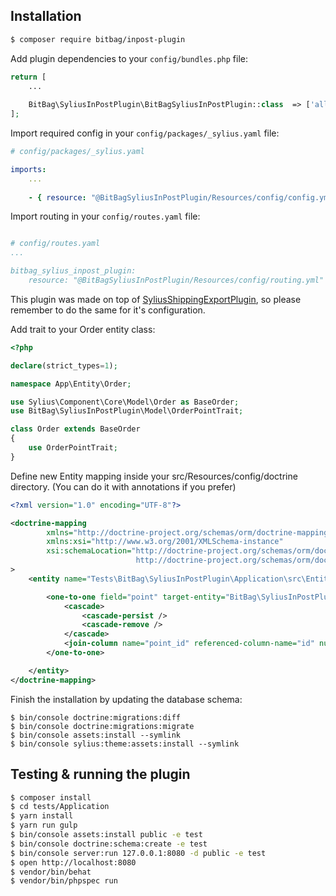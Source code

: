 ## Installation
```bash
$ composer require bitbag/inpost-plugin
```

Add plugin dependencies to your `config/bundles.php` file:
```php
return [
    ...
    
    BitBag\SyliusInPostPlugin\BitBagSyliusInPostPlugin::class  => ['all' => true]
];
```

Import required config in your `config/packages/_sylius.yaml` file:

```yaml
# config/packages/_sylius.yaml

imports:
    ...
    
    - { resource: "@BitBagSyliusInPostPlugin/Resources/config/config.yml" }
```

Import routing in your `config/routes.yaml` file:

```yaml

# config/routes.yaml
...

bitbag_sylius_inpost_plugin:
    resource: "@BitBagSyliusInPostPlugin/Resources/config/routing.yml"
```

This plugin was made on top of [SyliusShippingExportPlugin](https://github.com/BitBagCommerce/SyliusShippingExportPlugin), so please remember to do the same for it's configuration.

Add trait to your Order entity class:
```php
<?php

declare(strict_types=1);

namespace App\Entity\Order;

use Sylius\Component\Core\Model\Order as BaseOrder;
use BitBag\SyliusInPostPlugin\Model\OrderPointTrait;

class Order extends BaseOrder
{
    use OrderPointTrait;
}
```

Define new Entity mapping inside your src/Resources/config/doctrine directory. (You can do it with annotations if you prefer)

```xml
<?xml version="1.0" encoding="UTF-8"?>

<doctrine-mapping
        xmlns="http://doctrine-project.org/schemas/orm/doctrine-mapping"
        xmlns:xsi="http://www.w3.org/2001/XMLSchema-instance"
        xsi:schemaLocation="http://doctrine-project.org/schemas/orm/doctrine-mapping
                            http://doctrine-project.org/schemas/orm/doctrine-mapping.xsd"
>
    <entity name="Tests\BitBag\SyliusInPostPlugin\Application\src\Entity\Order" table="sylius_order">

        <one-to-one field="point" target-entity="BitBag\SyliusInPostPlugin\Entity\Point">
            <cascade>
                <cascade-persist />
                <cascade-remove />
            </cascade>
            <join-column name="point_id" referenced-column-name="id" nullable="true" />
        </one-to-one>

    </entity>
</doctrine-mapping>
```



Finish the installation by updating the database schema:
```
$ bin/console doctrine:migrations:diff
$ bin/console doctrine:migrations:migrate
$ bin/console assets:install --symlink
$ bin/console sylius:theme:assets:install --symlink
```

## Testing & running the plugin
```bash
$ composer install
$ cd tests/Application
$ yarn install
$ yarn run gulp
$ bin/console assets:install public -e test
$ bin/console doctrine:schema:create -e test
$ bin/console server:run 127.0.0.1:8080 -d public -e test
$ open http://localhost:8080
$ vendor/bin/behat
$ vendor/bin/phpspec run
```
